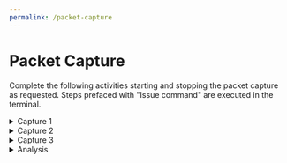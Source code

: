 ```yaml
---
permalink: /packet-capture
---
```


# Packet Capture

Complete the following activities starting and stopping the packet capture as requested. Steps prefaced with "Issue command" are executed in the terminal.

<details>
    <summary>Capture 1</summary>
    <ol>
        <li>Issue command</li>
            <ul>
                <li>Windows from Administrator Powershell: <code>Remove-NetNeighbor *</code></li>
                <li>Linux: <code>sudo ip neigh flush all</code></li>
                <li>MacOS: <code>sudo arp -a -d</code></li>
            </ul>
        <li>Start Capture</li>
        <li>Issue command:</li>
            <ul>
                <li>Windows from Administrator CMD: <code>ping -n 5 www.google.ca</code></li>
                <li>Windows from Administrator Powershell: <code> Test-Connection -Count 5 www.google.ca</code></li>
                <li>Linux: <code>ping -c 5 www.google.ca</code></li>
                <li>MacOS: <code>ping -c 5 www.google.ca</code></li>
                <li>Stop Capture</li>
            </ul>
        <li>Save as <b>Capture1.pcap</b></li>
    </ol>
</details>

<details>
    <summary>Capture 2</summary>
    <ol>
        <li>Clear the cache from firefox / chrome / edge (<code>Ctrl+Shift+Delete</code>)</li>
        <li>Start capture</li>
        <li>Using a web browser visit <code>http://www.undeadly.org</code></li>
        <li>Stop Capture</li>
        <li>Save as <b>Capture2.pcap</b></li>
    </ol>
</details>

<details>
    <summary>Capture 3</summary>
    <ol>
        <li> Start capture</li>
        <li> Issue command:</li>
            <ul>
                <li> Windows from Administrator Powershell: <code>ipconfig /renew</code></li>
                <li> Linux: <code>sudo dhclient -r -pf /var/run/dhclient-em1.pid</code></li>
                <li> Stop capture</li>
            </ul>
        <li> Save as <b>Capture3.pcap</b></li>
    </ol>
</details>

<details>
    <summary>Analysis</summary>
    <p>Reload each of the previous captures and filter to list only the protocol you are looking for, e.g. put arp in the filter box</p>
    <p>Apply this filter by selecting apply.</p>
    <p>Based on the filtered output above, draw up a three-column table in Microsoft Excel (or equivalent) containing the name, description and, position within the OSI Model of each of the following protocols:</p>
    <ul>
    <li> DHCP (bootp)</li>
    <li> ARP</li>
    <li> DNS</li>
    <li> Ethernet</li>
    <li> HTTP</li>
    <li> ICMP</li>
    <li> IP</li>
    <li> TCP</li>
    <li> TLSv2 (SSL)</li>
    </ul>
</details>